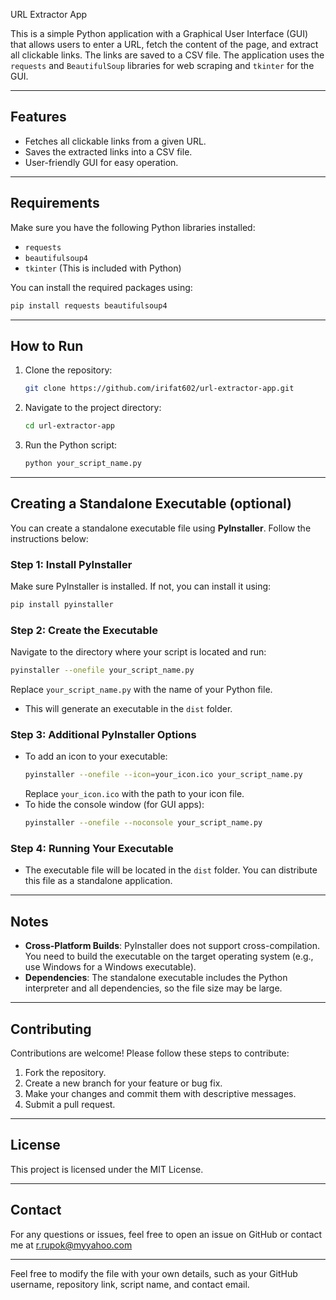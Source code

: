  URL Extractor App

This is a simple Python application with a Graphical User Interface (GUI) that allows users to enter a URL, fetch the content of the page, and extract all clickable links. The links are saved to a CSV file. The application uses the `requests` and `BeautifulSoup` libraries for web scraping and `tkinter` for the GUI.

---

## Features

- Fetches all clickable links from a given URL.
- Saves the extracted links into a CSV file.
- User-friendly GUI for easy operation.

---

## Requirements

Make sure you have the following Python libraries installed:

- `requests`
- `beautifulsoup4`
- `tkinter` (This is included with Python)

You can install the required packages using:
```bash
pip install requests beautifulsoup4
```

---

## How to Run

1. Clone the repository:
   ```bash
   git clone https://github.com/irifat602/url-extractor-app.git
   ```
2. Navigate to the project directory:
   ```bash
   cd url-extractor-app
   ```
3. Run the Python script:
   ```bash
   python your_script_name.py
   ```

---

## Creating a Standalone Executable (optional)

You can create a standalone executable file using **PyInstaller**. Follow the instructions below:

### Step 1: Install PyInstaller
Make sure PyInstaller is installed. If not, you can install it using:
```bash
pip install pyinstaller
```

### Step 2: Create the Executable
Navigate to the directory where your script is located and run:
```bash
pyinstaller --onefile your_script_name.py
```
Replace `your_script_name.py` with the name of your Python file.

- This will generate an executable in the `dist` folder.

### Step 3: Additional PyInstaller Options
- To add an icon to your executable:
  ```bash
  pyinstaller --onefile --icon=your_icon.ico your_script_name.py
  ```
  Replace `your_icon.ico` with the path to your icon file.
- To hide the console window (for GUI apps):
  ```bash
  pyinstaller --onefile --noconsole your_script_name.py
  ```

### Step 4: Running Your Executable
- The executable file will be located in the `dist` folder. You can distribute this file as a standalone application.

---

## Notes

- **Cross-Platform Builds**: PyInstaller does not support cross-compilation. You need to build the executable on the target operating system (e.g., use Windows for a Windows executable).
- **Dependencies**: The standalone executable includes the Python interpreter and all dependencies, so the file size may be large.

---

## Contributing

Contributions are welcome! Please follow these steps to contribute:

1. Fork the repository.
2. Create a new branch for your feature or bug fix.
3. Make your changes and commit them with descriptive messages.
4. Submit a pull request.

---

## License

This project is licensed under the MIT License. 

---

## Contact

For any questions or issues, feel free to open an issue on GitHub or contact me at r.rupok@myyahoo.com

---

Feel free to modify the file with your own details, such as your GitHub username, repository link, script name, and contact email. 
